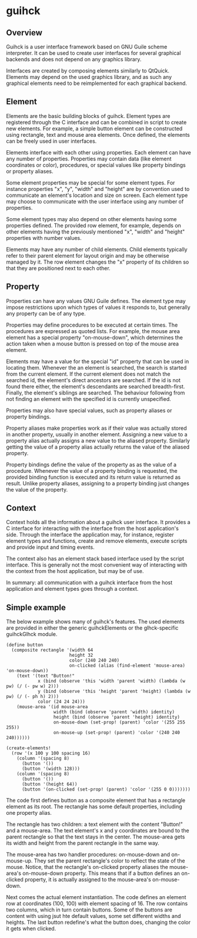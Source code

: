 guihck
======

Overview
--------

Guihck is a user interface framework based on GNU Guile scheme interpreter. 
It can be used to create user interfaces for several graphical backends and 
does not depend on any graphics library.

Interfaces are created by composing elements similarly to QtQuick. 
Elements may depend on the used graphics library, and as such any
graphical elements need to be reimplemented for each graphical backend.


Element
-------

Elements are the basic building blocks of guihck. Element types are registered through
the C interface and can be combined in script to create new elements. For example,
a simple button element can be constructed using rectangle, text and mouse area elements.
Once defined, the elements can be freely used in user interfaces.

Elements interface with each other using properties. Each element can have any number of 
properties. Properties may contain data (like element coordinates or color), procedures,
or special values like property bindings or property aliases.

Some element properties may be special for some element types. For instance properties
"x", "y", "width" and "height" are by convention used to communicate an element's location
and size on screen. Each element type may choose to communicate with the user interface
using any number of properties.

Some element types may also depend on other elements having some properties defined. 
The provided row element, for example, depends on other elements having the previously
mentioned "x", "width" and "height" properties with number values.

Elements may have any number of child elements. Child elements typically refer to their
parent element for layout origin and may be otherwise managed by it. The row element
changes the "x" property of its children so that they are positioned next to each other.

Property
--------

Properties can have any values GNU Guile defines. The element type may impose restrictions
upon which types of values it responds to, but generally any property can be of any type.

Properties may define procedures to be executed at certain times. The procedures are
expressed as quoted lists. For example, the mouse area element has a special property
"on-mouse-down", which determines the action taken when a mouse button is pressed on top
of the mouse area element.

Elements may have a value for the special "id" property that can be used in locating them.
Whenever the an element is searched, the search is started from the current element.
If the current element does not match the searched id, the element's direct ancestors
are searched. If the id is not found there either, the element's descendants are searched
breadth-first. Finally, the element's siblings are searched. The behaviour following from
not finding an element with the specified id is currently unspecified.

Properties may also have special values, such as property aliases or property bindings.

Property aliases make properties work as if their value was actually stored in another 
property, usually in another element. Assigning a new value to a property alias actually
assigns a new value to the aliased property. Similarly getting the value of a property alias
actually returns the value of the aliased property.

Property bindings define the value of the property as as the value of a procedure.
Whenever the value of a property binding is requested, the provided binding function is
executed and its return value is returned as result. Unlike property aliases, assigning
to a property binding just changes the value of the property.

Context
-------

Context holds all the information about a guihck user interface. It provides 
a C interface for interacting with the interface from the host application's side.
Through the interface the application may, for instance, register element types 
and functions, create and remove elements, execute scripts and provide input and 
timing events.

The context also has an element stack based interface used by the script interface.
This is generally not the most convenient way of interacting with the context from
the host application, but may be of use.

In summary: all communication with a guihck interface from the host application 
and element types goes through a context.


Simple example
--------------

The below example shows many of guihck's features. The used elements are provided
in either the generic guihckElements or the glhck-specific guihckGlhck module.


    (define button
      (composite rectangle '(width 64
                            height 32
                            color (240 240 240)
                            on-clicked (alias (find-element 'mouse-area) 'on-mouse-down))
        (text '(text "Button!" 
                x (bind (observe 'this 'width 'parent 'width) (lambda (w pw) (/ (- pw w) 2)))
                y (bind (observe 'this 'height 'parent 'height) (lambda (w pw) (/ (- ph h) 2)))
                color (24 24 24)))
        (mouse-area '(id mouse-area
                      width (bind (observe 'parent 'width) identity)
                      height (bind (observe 'parent 'height) identity)
                      on-mouse-down (set-prop! (parent) 'color '(255 255 255))
                      on-mouse-up (set-prop! (parent) 'color '(240 240 240))))))

    (create-elements!
      (row '(x 100 y 100 spacing 16)
        (column '(spacing 8)
          (button '())
          (button '(width 128)))
        (column '(spacing 8)
          (button '())
          (button '(height 64))
          (button '(on-clicked (set-prop! (parent) 'color '(255 0 0)))))))

The code first defines button as a composite element that has a rectangle element as its root.
The rectangle has some default properties, including one property alias.

The rectangle has two children: a text element with the content "Button!" and a mouse-area. 
The text element's x and y coordinates are bound to the parent rectangle so that the text 
stays in the center. The mouse-area gets its width and height from the parent rectangle in
the same way.

The mouse-area has two handler procedures: on-mouse-down and on-mouse-up. They set the parent 
rectangle's color to reflect the state of the mouse. Notice, that the rectangle's on-clicked
property aliases the mouse-area's on-mouse-down property. This means that if a button
defines an on-clicked property, it is actually assigned to the mouse-area's on-mouse-down.

Next comes the actual element instantiation. The code defines an element row at coordinates
(100, 100) with element spacing of 16. The row contains two columns, which in turn contain
buttons. Some of the buttons are content with using jsut hte default values, some set different 
widths and heights. The last button redefine's what the button does, changing the color
it gets when clicked.
